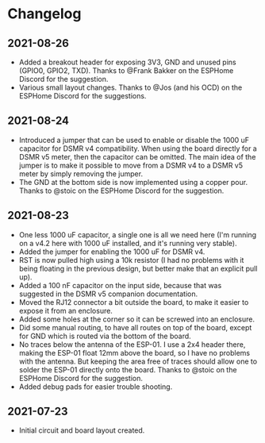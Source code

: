 # Changelog

## 2021-08-26

* Added a breakout header for exposing 3V3, GND and unused pins (GPIO0, GPIO2, TXD). Thanks to @Frank Bakker on the ESPHome Discord for the suggestion.
* Various small layout changes. Thanks to @Jos (and his OCD) on the ESPHome Discord for the suggestions.

## 2021-08-24

* Introduced a jumper that can be used to enable or disable the 1000 uF capacitor for DSMR v4 compatibility. When using the board directly for a DSMR v5 meter, then the capacitor can be omitted. The main idea of the jumper is to make it possible to move from a DSMR v4 to a DSMR v5 meter by simply removing the jumper.
* The GND at the bottom side is now implemented using a copper pour. Thanks to @stoic on the ESPHome Discord for the suggestion.

## 2021-08-23

* One less 1000 uF capacitor, a single one is all we need here (I'm running on a v4.2 here with 1000 uF installed, and it's running very stable).
* Added the jumper for enabling the 1000 uF for DSMR v4.
* RST is now pulled high using a 10k resistor (I had no problems with it being floating in the previous design, but better make that an explicit pull up).
* Added a 100 nF capacitor on the input side, because that was suggested in the DSMR v5 companion documentation.
* Moved the RJ12 connector a bit outside the board, to make it easier to expose it from an enclosure.
* Added some holes at the corner so it can be screwed into an enclosure.
* Did some manual routing, to have all routes on top of the board, except for GND which is routed via the bottom of the board.
* No traces below the antenna of the ESP-01. I use a 2x4 header there, making the ESP-01 float 12mm above the board, so I have no problems with the antenna. But keeping the area free of traces should allow one to solder the ESP-01 directly onto the board. Thanks to @stoic on the ESPHome Discord for the suggestion.
* Added debug pads for easier trouble shooting.

## 2021-07-23

* Initial circuit and board layout created.